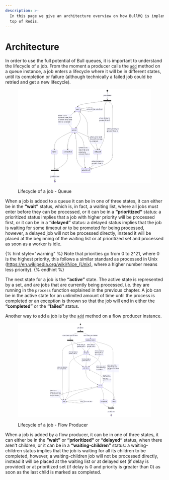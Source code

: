 ```yaml
---
description: >-
  In this page we give an architecture overview on how BullMQ is implemented on
  top of Redis.
---
```


# Architecture

In order to use the full potential of Bull queues, it is important to understand the lifecycle of a job. From the moment a producer calls the [`add`](https://api.docs.bullmq.io/classes/v4.Queue.html#add) method on a queue instance, a job enters a lifecycle where it will be in different states, until its completion or failure (although technically a failed job could be retried and get a new lifecycle).

<figure><img src="../.gitbook/assets/mermaid-diagram-2023-06-22-093303.png" alt=""><figcaption><p>Lifecycle of a job - Queue</p></figcaption></figure>

When a job is added to a queue it can be in one of three states, it can either be in the **“wait”** status, which is, in fact, a waiting list, where all jobs must enter before they can be processed, or it can be in a **“prioritized“** status: a prioritized status implies that a job with higher priority will be processed first, or it can be in a **“delayed”** status: a delayed status implies that the job is waiting for some timeout or to be promoted for being processed, however, a delayed job will not be processed directly, instead it will be placed at the beginning of the waiting list or at prioritized set and processed as soon as a worker is idle.

{% hint style="warning" %}
Note that priorities go from 0 to 2^21, where 0 is the highest priority, this follows a similar standard as processed in Unix (https://en.wikipedia.org/wiki/Nice_(Unix), where a higher number means less priority).
{% endhint %}

The next state for a job is the **“active”** state. The active state is represented by a set, and are jobs that are currently being processed, i.e. they are running in the `process` function explained in the previous chapter. A job can be in the active state for an unlimited amount of time until the process is completed or an exception is thrown so that the job will end in either the **“completed”** or the **“failed”** status.

Another way to add a job is by the [`add`](https://api.docs.bullmq.io/classes/v4.FlowProducer.html#add) method on a flow producer instance.

<figure><img src="../.gitbook/assets/mermaid-diagram-2023-06-22-095138.png" alt=""><figcaption><p>Lifecycle of a job - Flow Producer</p></figcaption></figure>

When a job is added by a flow producer, it can be in one of three states, it can either be in the **“wait”** or **“prioritized“** or **“delayed“** status, when there aren't children, or it can be in a **“waiting-children”** status: a waiting-children status implies that the job is waiting for all its children to be completed, however, a waiting-children job will not be processed directly, instead it will be placed at the waiting list or at delayed set (if delay is provided) or at prioritized set (if delay is 0 and priority is greater than 0) as soon as the last child is marked as completed.
